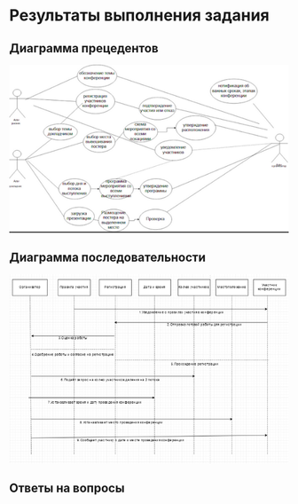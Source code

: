 # Результаты выполнения задания

## Диаграмма прецедентов

![Диаграмма прицедентов](https://raw.githubusercontent.com/ctel-prj-mng/7-uml-270318-Velchev1506/master/%D0%94%D0%B8%D0%B0%D0%B3%D1%80%D0%B0%D0%BC%D0%BC%D0%B0%20%D0%BF%D1%80%D0%B8%D1%86%D0%B8%D0%BD%D0%B4%D0%B5%D0%BD%D1%82%D0%BE%D0%B2.png)

## Диаграмма последовательности
![Диаграмма последовательностей](https://raw.githubusercontent.com/ctel-prj-mng/7-uml-270318-Velchev1506/master/%D0%94%D0%B8%D0%B0%D0%B3%D1%80%D0%B0%D0%BC%D0%BC%D0%B0%20%D0%BF%D0%BE%D1%81%D0%BB%D0%B5%D0%B4%D0%BE%D0%B2%D0%B0%D1%82%D0%B5%D0%BB%D1%8C%D0%BD%D0%BE%D1%81%D1%82%D0%B5%D0%B9.PNG)


## Ответы на вопросы
